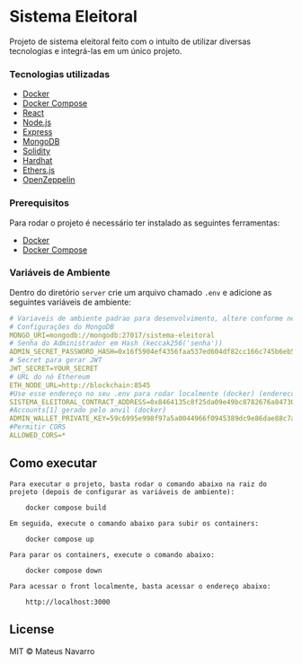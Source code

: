 # Sistema Eleitoral

Projeto de sistema eleitoral feito com o intuito de utilizar diversas tecnologias e integrá-las em um único projeto.

<h3>Tecnologias utilizadas</h3>

- [Docker](https://www.docker.com/)
- [Docker Compose](https://docs.docker.com/compose/)
- [React](https://pt-br.reactjs.org/)
- [Node.js](https://nodejs.org/en/)
- [Express](https://expressjs.com/pt-br/)
- [MongoDB](https://www.mongodb.com/pt-br)
- [Solidity](https://docs.soliditylang.org/en/v0.8.20/)
- [Hardhat](https://hardhat.org/)
- [Ethers.js](https://docs.ethers.io/v6/)
- [OpenZeppelin](https://docs.openzeppelin.com/contracts/5.x/)

<h3>Prerequisitos</h3>

Para rodar o projeto é necessário ter instalado as seguintes ferramentas:

- [Docker](https://www.docker.com/)
- [Docker Compose](https://docs.docker.com/compose/)

<h3>Variáveis de Ambiente</h2>

Dentro do diretório `server` crie um arquivo chamado `.env` e adicione as seguintes variáveis de ambiente:

```yaml
# Variaveis de ambiente padrao para desenvolvimento, altere conforme necessario
# Configurações do MongoDB
MONGO_URI=mongodb://mongodb:27017/sistema-eleitoral
# Senha do Administrador em Hash (keccak256('senha'))
ADMIN_SECRET_PASSWORD_HASH=0x16f5904ef4356faa537ed604df82cc166c745b6eb53cf294522189f657d09ca2
# Secret para gerar JWT
JWT_SECRET=YOUR_SECRET
# URL do nó Ethereum
ETH_NODE_URL=http://blockchain:8545
#Use esse endereço no seu .env para rodar localmente (docker) (endereco de contrato deterministico gerado pelo anvil)
SISTEMA_ELEITORAL_CONTRACT_ADDRESS=0x8464135c8f25da09e49bc8782676a84730c318bc
#Accounts[1] gerado pelo anvil (docker)
ADMIN_WALLET_PRIVATE_KEY=59c6995e998f97a5a0044966f0945389dc9e86dae88c7a8412f4603b6b78690d
#Permitir CORS
ALLOWED_CORS=*

```
## Como executar
    Para executar o projeto, basta rodar o comando abaixo na raiz do projeto (depois de configurar as variáveis de ambiente):
    
```
    docker compose build

```
    Em seguida, execute o comando abaixo para subir os containers:
```
    docker compose up
```

    Para parar os containers, execute o comando abaixo:
```
    docker compose down
```

    Para acessar o front localmente, basta acessar o endereço abaixo:
```
    http://localhost:3000
```



## License

MIT © Mateus Navarro